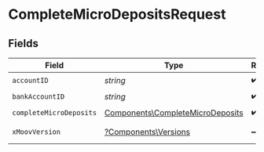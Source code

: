 # CompleteMicroDepositsRequest


## Fields

| Field                                                                                | Type                                                                                 | Required                                                                             | Description                                                                          |
| ------------------------------------------------------------------------------------ | ------------------------------------------------------------------------------------ | ------------------------------------------------------------------------------------ | ------------------------------------------------------------------------------------ |
| `accountID`                                                                          | *string*                                                                             | :heavy_check_mark:                                                                   | N/A                                                                                  |
| `bankAccountID`                                                                      | *string*                                                                             | :heavy_check_mark:                                                                   | N/A                                                                                  |
| `completeMicroDeposits`                                                              | [Components\CompleteMicroDeposits](../../Models/Components/CompleteMicroDeposits.md) | :heavy_check_mark:                                                                   | N/A                                                                                  |
| `xMoovVersion`                                                                       | [?Components\Versions](../../Models/Components/Versions.md)                          | :heavy_minus_sign:                                                                   | Specify an API version.                                                              |